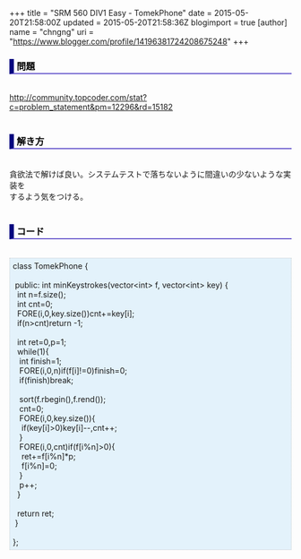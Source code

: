 +++
title = "SRM 560 DIV1 Easy - TomekPhone"
date = 2015-05-20T21:58:00Z
updated = 2015-05-20T21:58:36Z
blogimport = true 
[author]
	name = "chngng"
	uri = "https://www.blogger.com/profile/14196381724208675248"
+++

<div dir="ltr" style="text-align: left;" trbidi="on"><h3 style="border-bottom: 2px solid slateblue; border-left: 8px solid navy; color: black; padding: 0px 0px 1px 5px;">問題 <br /></h3><br /><a href="http://community.topcoder.com/stat?c=problem_statement&amp;pm=12296&amp;rd=15182" target="_blank">http://community.topcoder.com/stat?c=problem_statement&amp;pm=12296&amp;rd=15182</a><br /><br /><h3 style="border-bottom: 2px solid slateblue; border-left: 8px solid navy; color: black; padding: 0px 0px 1px 5px;">解き方 </h3><br />貪欲法で解けば良い。システムテストで落ちないように間違いの少ないような実装を<br />するよう気をつける。<br /><br /><h3 style="border-bottom: 2px solid slateblue; border-left: 8px solid navy; color: black; padding: 0px 0px 1px 5px;">コード </h3><br /><div style="background-color: #e3f2fb; border: 1px dotted #CCCCCC; padding: 5px;">class TomekPhone {<br /><br /><span class="Apple-tab-span" style="white-space: pre;"> </span>public: int minKeystrokes(vector&lt;int&gt; f, vector&lt;int&gt; key) {<br /><span class="Apple-tab-span" style="white-space: pre;">  </span>int n=f.size();<br /><span class="Apple-tab-span" style="white-space: pre;">  </span>int cnt=0;<br /><span class="Apple-tab-span" style="white-space: pre;">  </span>FORE(i,0,key.size())cnt+=key[i];<br /><span class="Apple-tab-span" style="white-space: pre;">  </span>if(n&gt;cnt)return -1;<br /><br /><span class="Apple-tab-span" style="white-space: pre;">  </span>int ret=0,p=1;<br /><span class="Apple-tab-span" style="white-space: pre;">  </span>while(1){<br /><span class="Apple-tab-span" style="white-space: pre;">   </span>int finish=1;<br /><span class="Apple-tab-span" style="white-space: pre;">   </span>FORE(i,0,n)if(f[i]!=0)finish=0;<br /><span class="Apple-tab-span" style="white-space: pre;">   </span>if(finish)break;<br /><br /><span class="Apple-tab-span" style="white-space: pre;">   </span>sort(f.rbegin(),f.rend());<br /><span class="Apple-tab-span" style="white-space: pre;">   </span>cnt=0;<br /><span class="Apple-tab-span" style="white-space: pre;">   </span>FORE(i,0,key.size()){<br /><span class="Apple-tab-span" style="white-space: pre;">    </span>if(key[i]&gt;0)key[i]--,cnt++;<br /><span class="Apple-tab-span" style="white-space: pre;">   </span>}<br /><span class="Apple-tab-span" style="white-space: pre;">   </span>FORE(i,0,cnt)if(f[i%n]&gt;0){<br /><span class="Apple-tab-span" style="white-space: pre;">    </span>ret+=f[i%n]*p;<br /><span class="Apple-tab-span" style="white-space: pre;">    </span>f[i%n]=0;<br /><span class="Apple-tab-span" style="white-space: pre;">   </span>}<br /><span class="Apple-tab-span" style="white-space: pre;">   </span>p++;<br /><span class="Apple-tab-span" style="white-space: pre;">  </span>}<br /><br /><span class="Apple-tab-span" style="white-space: pre;">  </span>return ret;<br /><span class="Apple-tab-span" style="white-space: pre;"> </span>}<br /><br />};</div></div>
